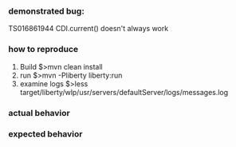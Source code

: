 ### demonstrated bug:

TS016861944
CDI.current() doesn't always work

### how to reproduce

1. Build $>mvn clean install
2. run $>mvn -Pliberty liberty:run
3. examine logs $>less target/liberty/wlp/usr/servers/defaultServer/logs/messages.log


### actual behavior

### expected behavior
